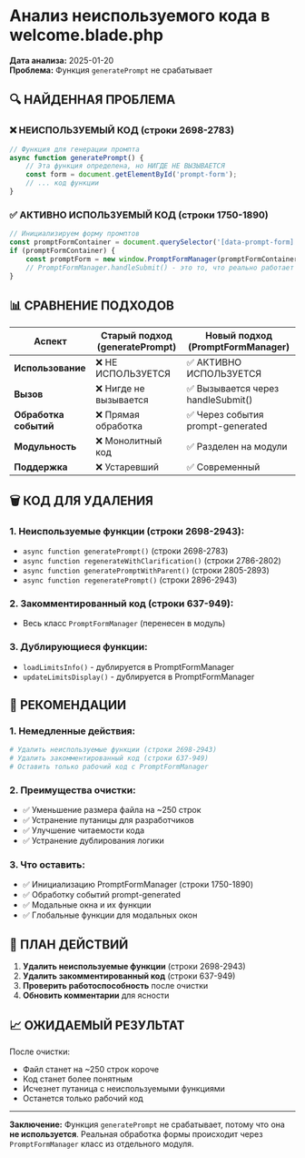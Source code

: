# Анализ неиспользуемого кода в welcome.blade.php

**Дата анализа:** 2025-01-20  
**Проблема:** Функция `generatePrompt` не срабатывает

## 🔍 НАЙДЕННАЯ ПРОБЛЕМА

### ❌ НЕИСПОЛЬЗУЕМЫЙ КОД (строки 2698-2783)
```javascript
// Функция для генерации промпта
async function generatePrompt() {
    // Эта функция определена, но НИГДЕ НЕ ВЫЗЫВАЕТСЯ
    const form = document.getElementById('prompt-form');
    // ... код функции
}
```

### ✅ АКТИВНО ИСПОЛЬЗУЕМЫЙ КОД (строки 1750-1890)
```javascript
// Инициализируем форму промптов
const promptFormContainer = document.querySelector('[data-prompt-form]');
if (promptFormContainer) {
    const promptForm = new window.PromptFormManager(promptFormContainer);
    // PromptFormManager.handleSubmit() - это то, что реально работает
}
```

## 📊 СРАВНЕНИЕ ПОДХОДОВ

| Аспект | Старый подход (generatePrompt) | Новый подход (PromptFormManager) |
|--------|-------------------------------|----------------------------------|
| **Использование** | ❌ НЕ ИСПОЛЬЗУЕТСЯ | ✅ АКТИВНО ИСПОЛЬЗУЕТСЯ |
| **Вызов** | ❌ Нигде не вызывается | ✅ Вызывается через handleSubmit() |
| **Обработка событий** | ❌ Прямая обработка | ✅ Через события prompt-generated |
| **Модульность** | ❌ Монолитный код | ✅ Разделен на модули |
| **Поддержка** | ❌ Устаревший | ✅ Современный |

## 🗑️ КОД ДЛЯ УДАЛЕНИЯ

### 1. Неиспользуемые функции (строки 2698-2943):
- `async function generatePrompt()` (строки 2698-2783)
- `async function regenerateWithClarification()` (строки 2786-2802)  
- `async function generatePromptWithParent()` (строки 2805-2893)
- `async function regeneratePrompt()` (строки 2896-2943)

### 2. Закомментированный код (строки 637-949):
- Весь класс `PromptFormManager` (перенесен в модуль)

### 3. Дублирующиеся функции:
- `loadLimitsInfo()` - дублируется в PromptFormManager
- `updateLimitsDisplay()` - дублируется в PromptFormManager

## 🎯 РЕКОМЕНДАЦИИ

### 1. Немедленные действия:
```bash
# Удалить неиспользуемые функции (строки 2698-2943)
# Удалить закомментированный код (строки 637-949)
# Оставить только рабочий код с PromptFormManager
```

### 2. Преимущества очистки:
- ✅ Уменьшение размера файла на ~250 строк
- ✅ Устранение путаницы для разработчиков
- ✅ Улучшение читаемости кода
- ✅ Устранение дублирования логики

### 3. Что оставить:
- ✅ Инициализацию PromptFormManager (строки 1750-1890)
- ✅ Обработку событий prompt-generated
- ✅ Модальные окна и их функции
- ✅ Глобальные функции для модальных окон

## 🚀 ПЛАН ДЕЙСТВИЙ

1. **Удалить неиспользуемые функции** (строки 2698-2943)
2. **Удалить закомментированный код** (строки 637-949)
3. **Проверить работоспособность** после очистки
4. **Обновить комментарии** для ясности

## 📈 ОЖИДАЕМЫЙ РЕЗУЛЬТАТ

После очистки:
- Файл станет на ~250 строк короче
- Код станет более понятным
- Исчезнет путаница с неиспользуемыми функциями
- Останется только рабочий код

---

**Заключение:** Функция `generatePrompt` не срабатывает, потому что она **не используется**. Реальная обработка формы происходит через `PromptFormManager` класс из отдельного модуля.
